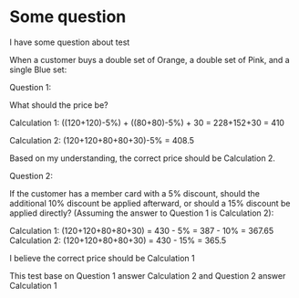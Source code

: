 # Some question

I have some question about test

When a customer buys a double set of Orange, a double set of Pink, and a single Blue set:

Question 1:

What should the price be?

Calculation 1:
((120+120)-5%) + ((80+80)-5%) + 30 = 228+152+30 = 410

Calculation 2:
(120+120+80+80+30)-5% = 408.5

Based on my understanding, the correct price should be Calculation 2.

Question 2:

If the customer has a member card with a 5% discount, should the additional 10% discount be applied afterward, or should a 15% discount be applied directly?
(Assuming the answer to Question 1 is Calculation 2):

Calculation 1:
(120+120+80+80+30) = 430 - 5% = 387 - 10% = 367.65
Calculation 2:
(120+120+80+80+30) = 430 - 15% = 365.5

I believe the correct price should be Calculation 1

This test base on Question 1 answer Calculation 2 and Question 2 answer Calculation 1
